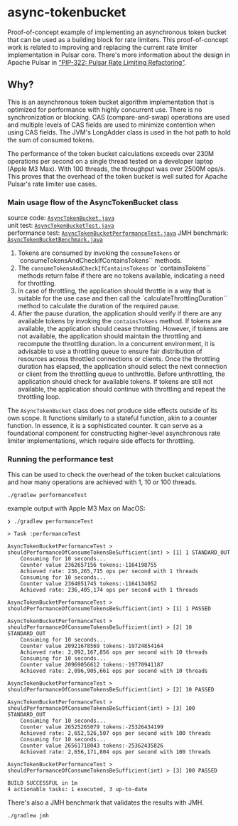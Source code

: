 # async-tokenbucket

Proof-of-concept example of implementing an asynchronous token bucket
that can be used as a building block for rate limiters. This
proof-of-concept work is related to improving and replacing the current
rate limiter implementation in Pulsar core. There's more information
about the design in Apache Pulsar in ["PIP-322: Pulsar Rate Limiting
Refactoring"](https://github.com/apache/pulsar/blob/master/pip/pip-322.md).

## Why?

This is an asynchronous token bucket algorithm implementation that is
optimized for performance with highly concurrent use. There is no
synchronization or blocking. CAS (compare-and-swap) operations are used
and multiple levels of CAS fields are used to minimize contention when
using CAS fields. The JVM's LongAdder class is used in the hot path to
hold the sum of consumed tokens.

The performance of the token bucket calculations exceeds over 230M
operations per second on a single thread tested on a developer laptop
(Apple M3 Max). With 100 threads, the throughput was over 2500M ops/s.
This proves that the overhead of the token bucket is well suited for
Apache Pulsar's rate limiter use cases.

### Main usage flow of the AsyncTokenBucket class

source code:
[`AsyncTokenBucket.java`](src/main/java/com/github/lhotari/asynctokenbucket/AsyncTokenBucket.java)\
unit test:
[`AsyncTokenBucketTest.java`](src/test/java/com/github/lhotari/asynctokenbucket/AsyncTokenBucketTest.java)\
performance test:
[`AsyncTokenBucketPerformanceTest.java`](src/performanceTest/java/com/github/lhotari/asynctokenbucket/AsyncTokenBucketPerformanceTest.java)
JMH benchmark:
[`AsyncTokenBucketBenchmark.java`](src/jmh/java/com/github/lhotari/asynctokenbucket/AsyncTokenBucketBenchmark.java)

 1. Tokens are consumed by invoking the `consumeTokens` or
    `consumeTokensAndCheckIfContainsTokens`` methods.
 2. The `consumeTokensAndCheckIfContainsTokens` or `containsTokens``
    methods return false if there are no tokens available, indicating a
    need for throttling.
 3. In case of throttling, the application should throttle in a way that
 is suitable for the use case and then call the
 `calculateThrottlingDuration`` method to calculate the duration of the
 required pause.
 4. After the pause duration, the application should verify if there are
 any available tokens by invoking the `containsTokens` method. If tokens
 are available, the application should cease throttling. However, if
 tokens are not available, the application should maintain the
 throttling and recompute the throttling duration. In a concurrent
 environment, it is advisable to use a throttling queue to ensure fair
 distribution of resources across throttled connections or clients. Once
 the throttling duration has elapsed, the application should select the
 next connection or client from the throttling queue to unthrottle.
 Before unthrottling, the application should check for available tokens.
 If tokens are still not available, the application should continue with
 throttling and repeat the throttling loop.

The `AsyncTokenBucket` class does not produce side effects outside of
its own scope. It functions similarly to a stateful function, akin to a
counter function. In essence, it is a sophisticated counter. It can
serve as a foundational component for constructing higher-level
asynchronous rate limiter implementations, which require side effects
for throttling.

### Running the performance test

This can be used to check the overhead of the token bucket calculations and how many operations are achieved with 1, 10 or 100 threads.

```
./gradlew performanceTest
```

example output with Apple M3 Max on MacOS:
```
❯ ./gradlew performanceTest

> Task :performanceTest

AsyncTokenBucketPerformanceTest > shouldPerformanceOfConsumeTokensBeSufficient(int) > [1] 1 STANDARD_OUT
    Consuming for 10 seconds...
    Counter value 2362657156 tokens:-1164198755
    Achieved rate: 236,265,715 ops per second with 1 threads
    Consuming for 10 seconds...
    Counter value 2364051745 tokens:-1164134052
    Achieved rate: 236,405,174 ops per second with 1 threads

AsyncTokenBucketPerformanceTest > shouldPerformanceOfConsumeTokensBeSufficient(int) > [1] 1 PASSED

AsyncTokenBucketPerformanceTest > shouldPerformanceOfConsumeTokensBeSufficient(int) > [2] 10 STANDARD_OUT
    Consuming for 10 seconds...
    Counter value 20921678569 tokens:-19724854164
    Achieved rate: 2,092,167,856 ops per second with 10 threads
    Consuming for 10 seconds...
    Counter value 20969056612 tokens:-19770941187
    Achieved rate: 2,096,905,661 ops per second with 10 threads

AsyncTokenBucketPerformanceTest > shouldPerformanceOfConsumeTokensBeSufficient(int) > [2] 10 PASSED

AsyncTokenBucketPerformanceTest > shouldPerformanceOfConsumeTokensBeSufficient(int) > [3] 100 STANDARD_OUT
    Consuming for 10 seconds...
    Counter value 26525265079 tokens:-25326434199
    Achieved rate: 2,652,526,507 ops per second with 100 threads
    Consuming for 10 seconds...
    Counter value 26561718043 tokens:-25362435826
    Achieved rate: 2,656,171,804 ops per second with 100 threads

AsyncTokenBucketPerformanceTest > shouldPerformanceOfConsumeTokensBeSufficient(int) > [3] 100 PASSED

BUILD SUCCESSFUL in 1m
4 actionable tasks: 1 executed, 3 up-to-date
```

There's also a JMH benchmark that validates the results with JMH.

```
./gradlew jmh
```